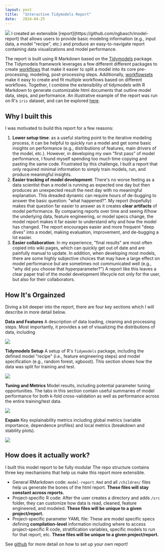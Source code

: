 ```yaml
---
layout: post
title:  "Interactive Tidymodels Report"
date:   2024-04-25
---
```

<img src="{{ site.baseurl }}/images/pic03.jpg">
I created an extensible [report](https://github.com/ngbasch/model-report) that allows users to provide basic modeling information (e.g., input data, a model "recipe", etc.) and produce an easy-to-navigate report containing data visualizations and model performance.

The report is built using R Markdown based on the [Tidymodels](https://www.tidymodels.org/) package. The Tidymodels framework leverages a few different different packages to create [workflows](https://workflows.tidymodels.org/) that make it easier to split a model into its core pre-processing, modeling, post-processing steps. Additionally, [workflowsets](https://workflowsets.tidymodels.org/) make it easy to create and fit multiple workflows based on different workflows. Together, I combine the extensibility of tidymodels with R Markdown to generate customizable html documents that outline model data, steps, and performance. An illustrative example of the report was run on R's `iris` dataset, and can be explored <a href="{{ site.baseurl }}/240204_local.html">here</a>.

## Why I built this
I was motivated to build this report for a few reasons:
1. **Lower setup time**: as a useful starting point to the iterative modeling process, it can be helpful to quickly run a model and get some basic insights on performance (e.g., distributions of features, main drivers of the model, etc.). However, in developing my own "first pass" of model performance, I found myself spending too much time copying and pasting the same code. Frustrated by this challenge, I built a report that only required minimal information to simply train models, run, and produce meaningful insights.
2. **Easier tracking of model development**: There's no worse feeling as a data scientist than a model is running as expected one day but then produces an unexpected result the next day with no meaningful explanation. This dreaded dynamic can require hours of de-bugging to answer the basic question: "what happened?". My report (hopefully) makes that question far easier to answer as it creates **clear artifacts** of model performance. By comparing reports over time and seeing if/how the underlying data, feature engineering, or model specs change, the model report makes it far easier to understand why and how the model has changed. The report encourages easier and more frequent "deep dives" into a model, making evaluation, improvement, and de-bugging a lot easier.
3. **Easier collaboration**:  In my experience, "final results" are most often copied into wiki pages, which can quickly get out of date and are painfully manual to update. In addition, when developing most models, there are some highly subjective choices that may have a large effect on model performance but are sometimes not communicated well (e.g., "why did you choose that hyperparameter?") A report like this leaves a clear paper trail of the model development lifecycle not only for the user, but also for their collaborators. 

## How It's Orgainzed
Diving a bit deeper into the report, there are four key sections which I will describe in more detail below.

**Data and Features**
A description of data loading, cleaning and processing steps. Most importantly, it provides a set of visualizing the distributions of data, including

<img src="{{ site.baseurl }}/images/tidy_eda.jpg">

**Tidymodels Setup**
A setup of R's `Tidymodels` package, including the defined model "recipe" (i.e., feature engineering steps) and model specification (e.g., random forest, xgboost). This section shows how the data was split for training and test.

<img src="{{ site.baseurl }}/images/tidy_setup.jpg">

**Tuning and Metrics**
Model results, including potential parameter tuning opportunities. The tabs in this section contain useful summaries of model performance for both k-fold cross-validation as well as performance across the entire training/test data.

<img src="{{ site.baseurl }}/images/tidy_metrics.jpg">

**Expain**
Key explainability metrics including global metrics (variable importance, dependence profiles) and local metrics (breakdown and stability plots).

<img src="{{ site.baseurl }}/images/tidy_explain.jpg">

## How does it actually work?

 I built this model report to be fully modular The repo structure contains three key mechanisms that help us make this report more extensible.

- General RMarkdown code: `model-report.Rmd` and all `/children/` files help us generate the bones of the html report. **These files will stay constant across reports.**
- Project-specific R code: After the user creates a directory and adds `/src` folder, they can customize how data is read, cleaned, feature engineered, and modeled. **These files will be unique to a given project/report.**
- Project-specific parameter YAML file: These are model specific specs defining **compilation-level** information including where to access project-specific R code, stratification variables, specific models to run for that report, etc. **These files will be unique to a given project/report.**

See [github](https://github.com/ngbasch/model-report?tab=readme-ov-file#how-to-set-up-your-own-report) for more detail on how to set up your own report!

